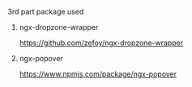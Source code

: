 3rd part package used

1) ngx-dropzone-wrapper
    
     https://github.com/zefoy/ngx-dropzone-wrapper


2) ngx-popover
      
      https://www.npmjs.com/package/ngx-popover